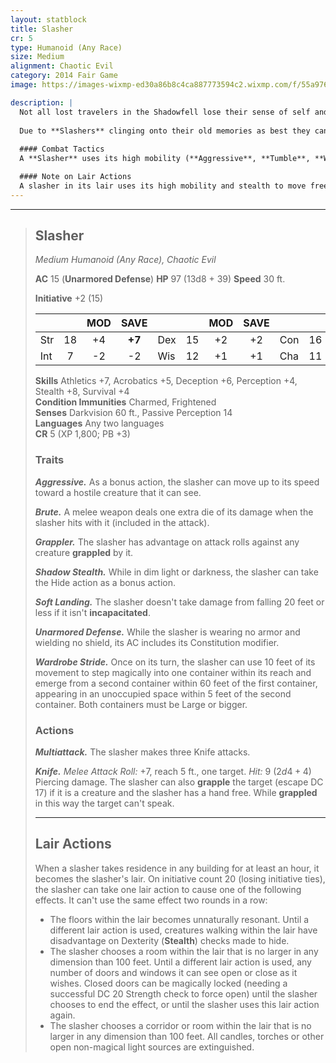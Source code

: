 ```yaml
---
layout: statblock
title: Slasher
cr: 5
type: Humanoid (Any Race)
size: Medium
alignment: Chaotic Evil
category: 2014 Fair Game
image: https://images-wixmp-ed30a86b8c4ca887773594c2.wixmp.com/f/55a976ff-7886-4ea3-85e6-4c54897e34be/d5kqm8o-77b72293-ad96-46d4-b986-f1f9c031d6e7.png/v1/fill/w_1172,h_682,q_70,strp/killer_by_byzwa_dher_d5kqm8o-pre.jpg?token=eyJ0eXAiOiJKV1QiLCJhbGciOiJIUzI1NiJ9.eyJzdWIiOiJ1cm46YXBwOjdlMGQxODg5ODIyNjQzNzNhNWYwZDQxNWVhMGQyNmUwIiwiaXNzIjoidXJuOmFwcDo3ZTBkMTg4OTgyMjY0MzczYTVmMGQ0MTVlYTBkMjZlMCIsIm9iaiI6W1t7ImhlaWdodCI6Ijw9MTc0NSIsInBhdGgiOiJcL2ZcLzU1YTk3NmZmLTc4ODYtNGVhMy04NWU2LTRjNTQ4OTdlMzRiZVwvZDVrcW04by03N2I3MjI5My1hZDk2LTQ2ZDQtYjk4Ni1mMWY5YzAzMWQ2ZTcucG5nIiwid2lkdGgiOiI8PTMwMDAifV1dLCJhdWQiOlsidXJuOnNlcnZpY2U6aW1hZ2Uub3BlcmF0aW9ucyJdfQ.NjqDJ95VbpnSW9e877K22X2YpjF9dyXZ9L9cDxQc8NU

description: |
  Not all lost travelers in the Shadowfell lose their sense of self and transform into Skulks. Some manage to keep a sliver of their original self, though with a fractured mind. If they somehow manage to survive the unforgiving lands and find a way back to the Material Plane, they are changed both physically and mentally. All aspects of their old personality are lost, creating a void they wish to fill through whatever means necessary.
  
  Due to **Slashers** clinging onto their old memories as best they can, they first try to return home to regain some normalcy. After some time, they get unnerved by the small details of their life and find their family can no longer be found. They then move onto the next town, hoping to fill the nothingness that can't be filled.
  
  #### Combat Tactics
  A **Slasher** uses its high mobility (**Aggressive**, **Tumble**, **Wardrobe Stride**) and stealth (**Shadow Stealth**) to move freely throughout its lair, often ambushing victims. It excels at close-quarters combat, using its **Knife** to first **grapple** a victim, then leveraging its **Grappler** and **Brute** traits to quickly attack and slay the helpless target.

  #### Note on Lair Actions
  A slasher in its lair uses its high mobility and stealth to move freely throughout its lair, supplemented with its **Shadow Stealth**, **Wardrobe Stride**, and **Lair Actions**. It will seek to ambush its victims, such as using its Knife to grapple members of a split party, attacking and slaying its victim without giving them so much as a chance to scream for help.
---
```


___
> ## Slasher
> *Medium Humanoid (Any Race), Chaotic Evil*
> 
> **AC** 15 (**Unarmored Defense**) **HP** 97 (13d8 + 39) **Speed** 30 ft.
> 
> **Initiative** +2 (15)
>
> | | | MOD | SAVE | | | MOD | SAVE | | | MOD | SAVE |
> |:--|:-:|:----:|:----:|:--|:-:|:----:|:----:|:--|:-:|:----:|:----:|
> |Str| 18| +4 | **+7** |Dex| 15| +2 | +2 |Con| 16| +3 | **+6** |
> |Int| 7| -2 | -2 |Wis| 12| +1 | +1 |Cha| 11| +0 | +0 |
>
> **Skills** Athletics +7, Acrobatics +5, Deception +6, Perception +4, Stealth +8, Survival +4  
> **Condition Immunities** Charmed, Frightened  
> **Senses** Darkvision 60 ft., Passive Perception 14  
> **Languages** Any two languages  
> **CR** 5 (XP 1,800; PB +3)
>
> ### Traits
>
> ***Aggressive.*** As a bonus action, the slasher can move up to its speed toward a hostile creature that it can see.
>
> ***Brute.*** A melee weapon deals one extra die of its damage when the slasher hits with it (included in the attack).
>
> ***Grappler.*** The slasher has advantage on attack rolls against any creature **grappled** by it.
>
> ***Shadow Stealth.*** While in dim light or darkness, the slasher can take the Hide action as a bonus action.
>
> ***Soft Landing.*** The slasher doesn't take damage from falling 20 feet or less if it isn't **incapacitated**.
>
> ***Unarmored Defense.*** While the slasher is wearing no armor and wielding no shield, its AC includes its Constitution modifier.
>
> ***Wardrobe Stride.*** Once on its turn, the slasher can use 10 feet of its movement to step magically into one container within its reach and emerge from a second container within 60 feet of the first container, appearing in an unoccupied space within 5 feet of the second container. Both containers must be Large or bigger.
>
> ### Actions
>
> ***Multiattack.*** The slasher makes three Knife attacks.
>
> ***Knife.*** *Melee Attack Roll:* +7, reach 5 ft., one target. *Hit:* 9 ($2d4 + 4$) Piercing damage. The slasher can also **grapple** the target (escape DC 17) if it is a creature and the slasher has a hand free. While **grappled** in this way the target can't speak.
>
> ---
> ## Lair Actions
>
> When a slasher takes residence in any building for at least an hour, it becomes the slasher's lair. On initiative count 20 (losing initiative ties), the slasher can take one lair action to cause one of the following effects. It can't use the same effect two rounds in a row:
>
> * The floors within the lair becomes unnaturally resonant. Until a different lair action is used, creatures walking within the lair have disadvantage on Dexterity (**Stealth**) checks made to hide.
> * The slasher chooses a room within the lair that is no larger in any dimension than 100 feet. Until a different lair action is used, any number of doors and windows it can see open or close as it wishes. Closed doors can be magically locked (needing a successful DC 20 Strength check to force open) until the slasher chooses to end the effect, or until the slasher uses this lair action again.
> * The slasher chooses a corridor or room within the lair that is no larger in any dimension than 100 feet. All candles, torches or other open non-magical light sources are extinguished.